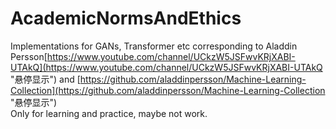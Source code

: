 # AcademicNormsAndEthics
Implementations for GANs, Transformer etc corresponding to Aladdin Persson[https://www.youtube.com/channel/UCkzW5JSFwvKRjXABI-UTAkQ](https://www.youtube.com/channel/UCkzW5JSFwvKRjXABI-UTAkQ "悬停显示") and [https://github.com/aladdinpersson/Machine-Learning-Collection](https://github.com/aladdinpersson/Machine-Learning-Collection "悬停显示")<br>
Only for learning and practice, maybe not work.
